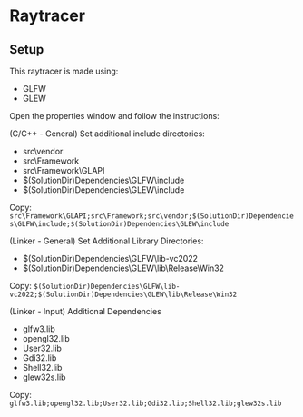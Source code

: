 # Raytracer

## Setup
This raytracer is made using:
- GLFW
- GLEW

Open the properties window and follow the instructions:

(C/C++ - General) Set additional include directories:
- src\vendor
- src\Framework
- src\Framework\GLAPI
- $(SolutionDir)Dependencies\GLFW\include
- $(SolutionDir)Dependencies\GLEW\include

Copy:
`src\Framework\GLAPI;src\Framework;src\vendor;$(SolutionDir)Dependencies\GLFW\include;$(SolutionDir)Dependencies\GLEW\include`

(Linker - General) Set Additional Library Directories:
- $(SolutionDir)Dependencies\GLFW\lib-vc2022
- $(SolutionDir)Dependencies\GLEW\lib\Release\Win32

Copy:
`$(SolutionDir)Dependencies\GLFW\lib-vc2022;$(SolutionDir)Dependencies\GLEW\lib\Release\Win32`

(Linker - Input) Additional Dependencies
- glfw3.lib
- opengl32.lib
- User32.lib
- Gdi32.lib
- Shell32.lib
- glew32s.lib

Copy:
`glfw3.lib;opengl32.lib;User32.lib;Gdi32.lib;Shell32.lib;glew32s.lib`

